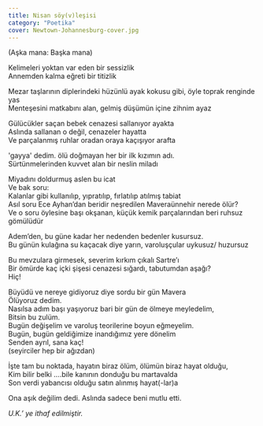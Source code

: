 ```yaml
---
title: Nisan söy(v)leşisi
category: "Poetika"
cover: Newtown-Johannesburg-cover.jpg
---
```


(Aşka mana: Başka mana)<br/>

Kelimeleri yoktan var eden bir sessizlik<br/>
Annemden kalma eğreti bir titizlik<br/>

Mezar taşlarının diplerindeki hüzünlü ayak kokusu gibi, öyle toprak renginde yas<br/>
Menteşesini matkabını alan, gelmiş düşümün içine zihnim ayaz<br/>

Gülücükler saçan bebek cenazesi sallanıyor ayakta<br/>
Aslında sallanan o değil, cenazeler hayatta<br/>
Ve parçalanmış ruhlar oradan oraya kaçışıyor arafta<br/>

'gayya' dedim. ölü doğmayan her bir ilk kızımın adı.<br/>
Sürtünmelerinden kuvvet alan bir neslin miladı<br/>

Miyadını doldurmuş aslen bu icat<br/>
Ve bak soru:<br/>
Kalanlar gibi kullanılıp, yıpratılıp, fırlatılıp atılmış tabiat<br/>
Asıl soru Ece Ayhan’dan beridir neşredilen Maveraünnehir nerede ölür?<br/>
Ve o soru öylesine başı okşanan, küçük kemik parçalarından beri ruhsuz gömülüdür<br/>

Adem’den, bu güne kadar her nedenden bedenler kusursuz.<br/>
Bu günün kulağına su kaçacak diye yarın, varoluşçular uykusuz/ huzursuz<br/>

Bu mevzulara girmesek, severim kırkım çıkalı Sartre’ı<br/>
Bir ömürde kaç içki şişesi cenazesi sığardı, tabutumdan aşağı?<br/>
Hiç!<br/>

Büyüdü ve nereye gidiyoruz diye sordu bir gün Mavera<br/>
Ölüyoruz dedim.<br/>
Nasılsa adım başı yaşıyoruz bari bir gün de ölmeye meyledelim,<br/>
Bitsin bu zulüm.<br/>
Bugün değişelim ve varoluş teorilerine boyun eğmeyelim.<br/>
Bugün, bugün geldiğimize inandığımız yere dönelim<br/>
Senden ayrıl, sana kaç!<br/>
(seyirciler hep bir ağızdan)<br/>

İşte tam bu noktada, hayatın biraz ölüm, ölümün biraz hayat olduğu,<br/>
Kim bilir belki ….bile kanının donduğu bu martavalda<br/>
Son verdi yabancısı olduğu satın alınmış hayat(-lar)a<br/>

Ona aşık değilim dedi. Aslında sadece beni mutlu etti.<br/>

<!-- prettier-ignore -->
*U.K.’ ye ithaf edilmiştir.*<br/>
